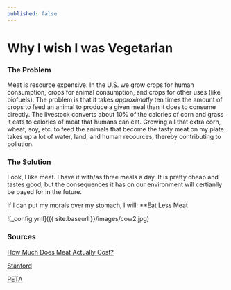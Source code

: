 ```yaml
---
published: false
---
```



# Why I wish I was Vegetarian

### The Problem

Meat is resource expensive. In the U.S. we grow crops for human consumption, crops for animal consumption, and crops for other uses (like biofuels). The problem is that it takes _approximatly_ ten times the amount of crops to feed an animal to produce a given meal than it does to consume directly. The livestock converts about 10% of the calories of corn and grass it eats to calories of meat that humans can eat. Growing all that extra corn, wheat, soy, etc. to feed the animals that become the tasty meat on my plate takes up a lot of water, land, and human recources, thereby contributing to pollution. 

### The Solution

Look, I like meat. I have it with/as three meals a day. It is pretty cheap and tastes good, but the consequences it has on our environment will certianlly be payed for in the future.

If I can put my morals over my stomach, I will:
**Eat Less Meat

![_config.yml]({{ site.baseurl }}/images/cow2.jpg)

### Sources
[How Much Does Meat Actually Cost?](https://youtu.be/uZDsSnpYZrw)

[Stanford](https://woods.stanford.edu/environmental-venture-projects/consequences-increased-global-meat-consumption-global-environment)

[PETA](http://www.peta.org/issues/animals-used-for-food/meat-environment/)


